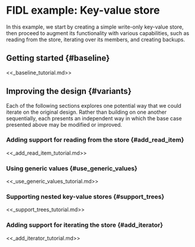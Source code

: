# FIDL example: Key-value store

In this example, we start by creating a simple write-only key-value store, then
proceed to augment its functionality with various capabilities, such as reading
from the store, iterating over its members, and creating backups.

## Getting started {#baseline}

<<_baseline_tutorial.md>>

## Improving the design {#variants}

Each of the following sections explores one potential way that we could iterate
on the original design. Rather than building on one another sequentially, each
presents an independent way in which the base case presented above may be
modified or improved.

<!-- DO_NOT_REMOVE_COMMENT (Why? See: /tools/fidl/scripts/canonical_example/README.md) -->

### Adding support for reading from the store {#add_read_item}

<<_add_read_item_tutorial.md>>

### Using generic values {#use_generic_values}

<<_use_generic_values_tutorial.md>>

### Supporting nested key-value stores {#support_trees}

<<_support_trees_tutorial.md>>

### Adding support for iterating the store {#add_iterator}

<<_add_iterator_tutorial.md>>

<!-- /DO_NOT_REMOVE_COMMENT (Why? See: /tools/fidl/scripts/canonical_example/README.md) -->
